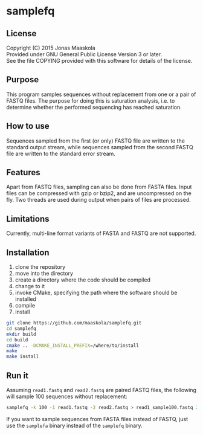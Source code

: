 samplefq
========

License
-------
Copyright (C) 2015 Jonas Maaskola  
Provided under GNU General Public License Version 3 or later.  
See the file COPYING provided with this software for details of the license.

Purpose
-------
This program samples sequences without replacement from one or a pair of FASTQ
files. The purpose for doing this is saturation analysis, i.e. to determine
whether the performed sequencing has reached saturation.

How to use
----------
Sequences sampled from the first (or only) FASTQ file are written to the
standard output stream, while sequences sampled from the second FASTQ file are
written to the standard error stream.

Features
--------
Apart from FASTQ files, sampling can also be done from FASTA files. Input files
can be compressed with gzip or bzip2, and are uncompressed on the fly. Two
threads are used during output when pairs of files are processed.

Limitations
-----------
Currently, multi-line format variants of FASTA and FASTQ are not supported.

Installation
------------
1. clone the repository
2. move into the directory
3. create a directory where the code should be compiled
4. change to it
5. invoke CMake, specifying the path where the software should be installed
6. compile
7. install

```sh
git clone https://github.com/maaskola/samplefq.git
cd samplefq
mkdir build
cd build
cmake .. -DCMAKE_INSTALL_PREFIX=/where/to/install
make
make install
```

Run it
------
Assuming ```read1.fastq``` and ```read2.fastq``` are paired FASTQ files, the
following will sample 100 sequences without replacement:

```sh
samplefq -k 100 -1 read1.fastq -2 read2.fastq > read1_sample100.fastq 2> read2_sample100.fastq
```

If you want to sample sequences from FASTA files instead of FASTQ, just use the
```samplefa``` binary instead of the ```samplefq``` binary.
